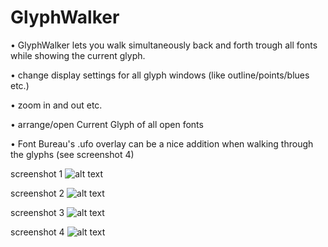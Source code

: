 GlyphWalker
===================

• GlyphWalker lets you walk simultaneously back and forth trough all fonts while showing the current glyph.

• change display settings for all glyph windows (like outline/points/blues etc.)

• zoom in and out etc.

• arrange/open Current Glyph of all open fonts

• Font Bureau's .ufo overlay can be a nice addition when walking through the glyphs (see screenshot 4)

screenshot 1
![alt text](https://github.com/luke-snider/robofont-extensions/blob/master/GlyphWalker/GlyphWalker_screen1.png)

screenshot 2
![alt text](https://github.com/luke-snider/robofont-extensions/blob/master/GlyphWalker/GlyphWalker_screen4.png)

screenshot 3
![alt text](https://github.com/luke-snider/robofont-extensions/blob/master/GlyphWalker/GlyphWalker_screen2.png)

screenshot 4
![alt text](https://github.com/luke-snider/robofont-extensions/blob/master/GlyphWalker/GlyphWalker_screen3.png)
